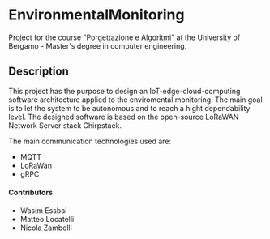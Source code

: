 # EnvironmentalMonitoring
Project for the course "Porgettazione e Algoritmi" at the University of Bergamo - Master's degree in computer engineering.
## Description
This project has the purpose to design an IoT-edge-cloud-computing software architecture applied to the enviromental monitoring.
The main goal is to let the system to be autonomous and to reach a hight dependability level.
The designed software is based on the open-source LoRaWAN Network Server stack Chirpstack.

The main communication technologies used are:
- MQTT
- LoRaWan
- gRPC

#### Contributors
- Wasim Essbai
- Matteo Locatelli
- Nicola Zambelli
